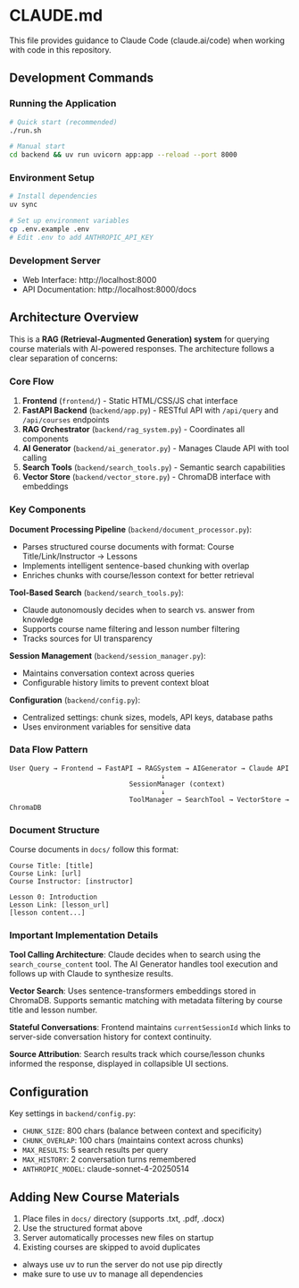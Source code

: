 # CLAUDE.md

This file provides guidance to Claude Code (claude.ai/code) when working with code in this repository.

## Development Commands

### Running the Application
```bash
# Quick start (recommended)
./run.sh

# Manual start
cd backend && uv run uvicorn app:app --reload --port 8000
```

### Environment Setup
```bash
# Install dependencies
uv sync

# Set up environment variables
cp .env.example .env
# Edit .env to add ANTHROPIC_API_KEY
```

### Development Server
- Web Interface: http://localhost:8000
- API Documentation: http://localhost:8000/docs

## Architecture Overview

This is a **RAG (Retrieval-Augmented Generation) system** for querying course materials with AI-powered responses. The architecture follows a clear separation of concerns:

### Core Flow
1. **Frontend** (`frontend/`) - Static HTML/CSS/JS chat interface
2. **FastAPI Backend** (`backend/app.py`) - RESTful API with `/api/query` and `/api/courses` endpoints
3. **RAG Orchestrator** (`backend/rag_system.py`) - Coordinates all components
4. **AI Generator** (`backend/ai_generator.py`) - Manages Claude API with tool calling
5. **Search Tools** (`backend/search_tools.py`) - Semantic search capabilities
6. **Vector Store** (`backend/vector_store.py`) - ChromaDB interface with embeddings

### Key Components

**Document Processing Pipeline** (`backend/document_processor.py`):
- Parses structured course documents with format: Course Title/Link/Instructor → Lessons
- Implements intelligent sentence-based chunking with overlap
- Enriches chunks with course/lesson context for better retrieval

**Tool-Based Search** (`backend/search_tools.py`):
- Claude autonomously decides when to search vs. answer from knowledge
- Supports course name filtering and lesson number filtering
- Tracks sources for UI transparency

**Session Management** (`backend/session_manager.py`):
- Maintains conversation context across queries
- Configurable history limits to prevent context bloat

**Configuration** (`backend/config.py`):
- Centralized settings: chunk sizes, models, API keys, database paths
- Uses environment variables for sensitive data

### Data Flow Pattern
```
User Query → Frontend → FastAPI → RAGSystem → AIGenerator → Claude API
                                      ↓
                              SessionManager (context)
                                      ↓
                              ToolManager → SearchTool → VectorStore → ChromaDB
```

### Document Structure
Course documents in `docs/` follow this format:
```
Course Title: [title]
Course Link: [url]
Course Instructor: [instructor]

Lesson 0: Introduction
Lesson Link: [lesson_url]
[lesson content...]
```

### Important Implementation Details

**Tool Calling Architecture**: Claude decides when to search using the `search_course_content` tool. The AI Generator handles tool execution and follows up with Claude to synthesize results.

**Vector Search**: Uses sentence-transformers embeddings stored in ChromaDB. Supports semantic matching with metadata filtering by course title and lesson number.

**Stateful Conversations**: Frontend maintains `currentSessionId` which links to server-side conversation history for context continuity.

**Source Attribution**: Search results track which course/lesson chunks informed the response, displayed in collapsible UI sections.

## Configuration

Key settings in `backend/config.py`:
- `CHUNK_SIZE`: 800 chars (balance between context and specificity)
- `CHUNK_OVERLAP`: 100 chars (maintains context across chunks)
- `MAX_RESULTS`: 5 search results per query
- `MAX_HISTORY`: 2 conversation turns remembered
- `ANTHROPIC_MODEL`: claude-sonnet-4-20250514

## Adding New Course Materials

1. Place files in `docs/` directory (supports .txt, .pdf, .docx)
2. Use the structured format above
3. Server automatically processes new files on startup
4. Existing courses are skipped to avoid duplicates
- always use uv to run the server do not use pip directly
- make sure to use uv to manage all dependencies